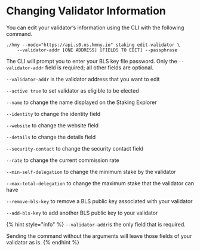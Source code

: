 # Changing Validator Information

You can edit your validator’s information using the CLI with the following command.

```text
./hmy --node="https://api.s0.os.hmny.io" staking edit-validator \
    --validator-addr [ONE ADDRESS] [FIELDS TO EDIT] --passphrase
```

The CLI will prompt you to enter your BLS key file password. Only the `--validator-addr` field is required; all other fields are optional.

`--validator-addr` is the validator address that you want to edit

`--active true` to set validator as eligible to be elected

`--name` to change the name displayed on the Staking Explorer

`--identity` to change the identity field

`--website` to change the website field

`--details` to change the details field

`--security-contact` to change the security contact field

`--rate` to change the current commission rate

`--min-self-delegation` to change the minimum stake by the validator

`--max-total-delegation` to change the maximum stake that the validator can have

`--remove-bls-key` to remove a BLS public key associated with your validator

`--add-bls-key` to add another BLS public key to your validator 

{% hint style="info" %}
`--validator-addr`is the only field that is required.

Sending the command without the arguments will leave those fields of your validator as is.
{% endhint %}

